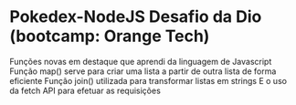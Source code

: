 # Pokedex-NodeJS Desafio da Dio (bootcamp: Orange Tech)

Funções novas em destaque que aprendi da linguagem de Javascript
Função map() 
serve para criar uma lista a partir de outra lista de forma eficiente
Função join() 
utilizada para transformar listas em strings
E o uso da fetch API para efetuar as requisições
